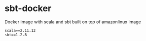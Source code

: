 # sbt-docker

Docker image with scala and sbt built on top of amazonlinux image

```
scala==2.11.12
sbt==1.2.8
```
